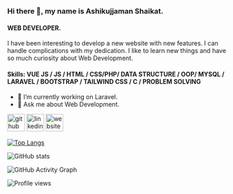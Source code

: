 ### Hi there 👋, my name is Ashikujjaman Shaikat.
#### WEB DEVELOPER.

I have been interesting to develop a new website with new features. I can handle complications with my dedication. I like to learn new things and have so much curiosity about Web Development. 

<h4>Skills: VUE JS / JS / HTML / CSS/PHP/ DATA STRUCTURE / OOP/ MYSQL / LARAVEL / BOOTSTRAP / TAILWIND CSS / C / PROBLEM SOLVING </h4>

- 🔭 I’m currently working on Laravel. 
- 💬 Ask me about Web Development. 


[<img src='https://cdn.jsdelivr.net/npm/simple-icons@3.0.1/icons/github.svg' alt='github' height='40'>](https://github.com/mrshaikat)  [<img src='https://cdn.jsdelivr.net/npm/simple-icons@3.0.1/icons/linkedin.svg' alt='linkedin' height='40'>](https://www.linkedin.com/in/shaikat63/)  [<img src='https://cdn.jsdelivr.net/npm/simple-icons@3.0.1/icons/icloud.svg' alt='website' height='40'>](https://www.maaitgroup.com/)  


[![Top Langs](https://github-readme-stats.vercel.app/api/top-langs/?username=mrshaikat)](https://github.com/anuraghazra/github-readme-stats)

![GitHub stats](https://github-readme-stats.vercel.app/api?username=mrshaikat&show_icons=true&count_private=true)  

![GitHub Activity Graph](https://activity-graph.herokuapp.com/graph?username=mrshaikat)  

![Profile views](https://gpvc.arturio.dev/mrshaikat)  

